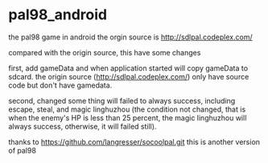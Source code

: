 # pal98_android
the pal98 game in android
the orgin source is http://sdlpal.codeplex.com/

compared with the origin source, this have some changes

first, add gameData and when application started will copy gameData to sdcard. the origin source (http://sdlpal.codeplex.com/) only have source code but
don't have gamedata.

second, changed some thing will failed to always success, including escape, steal, and magic linghuzhou (the condition not changed, that is when the enemy's HP is less than 25 percent, 
 the magic linghuzhou will always success, otherwise, it will failed still).


thanks to  https://github.com/langresser/socoolpal.git this is another version of pal98
